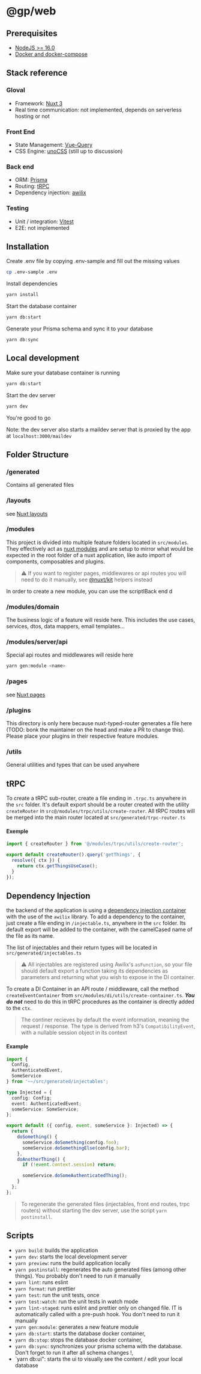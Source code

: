 # @gp/web

## Prerequisites

- [NodeJS >= 16.0](https://nodejs.org/en/)
- [Docker and docker-compose](https://docs.docker.com/get-docker/)

## Stack reference

### Gloval

- Framework: [Nuxt 3](https://v3.nuxtjs.org/)
- Real time communication: not implemented, depends on serverless hosting or not

### Front End

- State Management: [Vue-Query](https://tanstack.com/query/v4/docs/adapters/vue-query)
- CSS Engine: [unoCSS](https://github.com/unocss/unocss) (still up to discussion)

### Back end

- ORM: [Prisma](https://www.prisma.io/docs/)
- Routing: [tRPC](https://trpc.io/)
- Dependency injection: [awilix](https://github.com/jeffijoe/awilix)

### Testing

- Unit / integration: [Vitest](https://vitest.dev/)
- E2E: not implemented

## Installation

Create .env file by copying .env-sample and fill out the missing values

```bash
cp .env-sample .env
```

Install dependencies

```bash
yarn install
```

Start the database container

```bash
yarn db:start
```

Generate your Prisma schema and sync it to your database

```
yarn db:sync
```

## Local development

Make sure your database container is running

```bash
yarn db:start
```

Start the dev server

```bash
yarn dev
```

You're good to go

Note: the dev server also starts a maildev server that is proxied by the app at `localhost:3000/maildev`

## Folder Structure

### /generated

Contains all generated files

### /layouts

see [Nuxt layouts](https://v3.nuxtjs.org/getting-started/views#layouts)

### /modules

This project is divided into multiple feature folders located in `src/modules`. They effectively act as [nuxt modules](https://v3.nuxtjs.org/guide/concepts/modules) and are setup to mirror what would be expected in the root folder of a nuxt application, like auto import of components, composables and plugins.

> ⚠️ If you want to register pages, middlewares or api routes you will need to do it manually, see [@nuxt/kit](https://v3.nuxtjs.org/guide/going-further/kit#nuxt-kit) helpers instead

In order to create a new module, you can use the scriptIBack end d

### /modules/domain

The business logic of a feature will reside here. This includes the use cases, services, dtos, data mappers, email templates...

### /modules/server/api

Special api routes and middlewares will reside here

```bash
yarn gen:module <name>
```

### /pages

see [Nuxt pages](https://v3.nuxtjs.org/getting-started/views#pages)

### /plugins

This directory is only here because nuxt-typed-router generates a file here (TODO: bonk the maintainer on the head and make a PR to change this). Please place your plugins in their respective feature modules.

### /utils

General utilities and types that can be used anywhere

## tRPC

To create a tRPC sub-router, create a file ending in `.trpc.ts` anywhere in the `src` folder. It's default export should be a router created with the utility `createRouter` in `src@/modules/trpc/utils/create-router`. All tRPC routes will be merged into the main router located at `src/generated/trpc-router.ts`

#### Exemple

```ts
import { createRouter } from '@/modules/trpc/utils/create-router';

export default createRouter().query('getThings', {
  resolve({ ctx }) {
    return ctx.getThingsUseCase();
  }
});
```

## Dependency Injection

the backend of the application is using a [dependency injection container](https://stackoverflow.com/questions/50718586/what-is-a-di-container) with the use of the `awilix` library. To add a dependency to the container, just create a file ending in `/injectable.ts`, anywhere in the `src` folder. Its default export will be added to the container, with the camelCased name of the file as its name.

The list of injectables and their return types will be located in `src/generated/injectables.ts`

> ⚠️ All injectables are registered using Awilix's `asFunction`, so your file should default export a function taking its dependencies as parameters and returning what you wish to expose in the DI container.

To create a DI Container in an API route / middleware, call the method `createEventContainer` from `src/modules/di/utils/create-container.ts`. **_You do not_** need to do this in tRPC procedures as the container is directly added to the `ctx`.

> The continer recieves by default the event information, meaning the request / response. The type is derived from h3's `CompatibilityEvent`, with a nullable session object in its context

#### Example

```ts
import {
  Config,
  AuthenticatedEvent,
  SomeService
} from '~~/src/generated/injectables';

type Injected = {
  config: Config;
  event: AuthenticatedEvent;
  someService: SomeService;
};

export default ({ config, event, someService }: Injected) => {
  return {
    doSomething() {
      someService.doSomething(config.foo);
      someService.doSomethingElse(config.bar);
    },
    doAnotherThing() {
      if (!event.context.session) return;

      someService.doSomeAuthenticatedThing();
    }
  };
};
```

> To regenerate the generated files (injectables, front end routes, trpc routers) without starting the dev server, use the script `yarn postinstall`.

## Scripts

- `yarn build`: builds the application
- `yarn dev`: starts the local development server
- `yarn preview`: runs the build application locally
- `yarn postinstall`: regenerates the auto generated files (among other things). You probably don't need to run it manually
- `yarn lint`: runs eslint
- `yarn format`: run prettier
- `yarn test`: run the unit tests, once
- `yarn test:watch`: run the unit tests in watch mode
- `yarn lint-staged`: runs eslint and prettier only on changed file. IT is automatically called with a pre-push hook. You don't need to run it manually
- `yarn gen:module`: generates a new feature module
- `yarn db:start`: starts the database docker container,
- `yarn db:stop`: stops the database docker container,
- `yarn db:sync`: synchronizes your prisma schema with the database. Don't forget to run it after all schema changes !,
- `yarn db:ui": starts the ui to visually see the content / edit your local database
